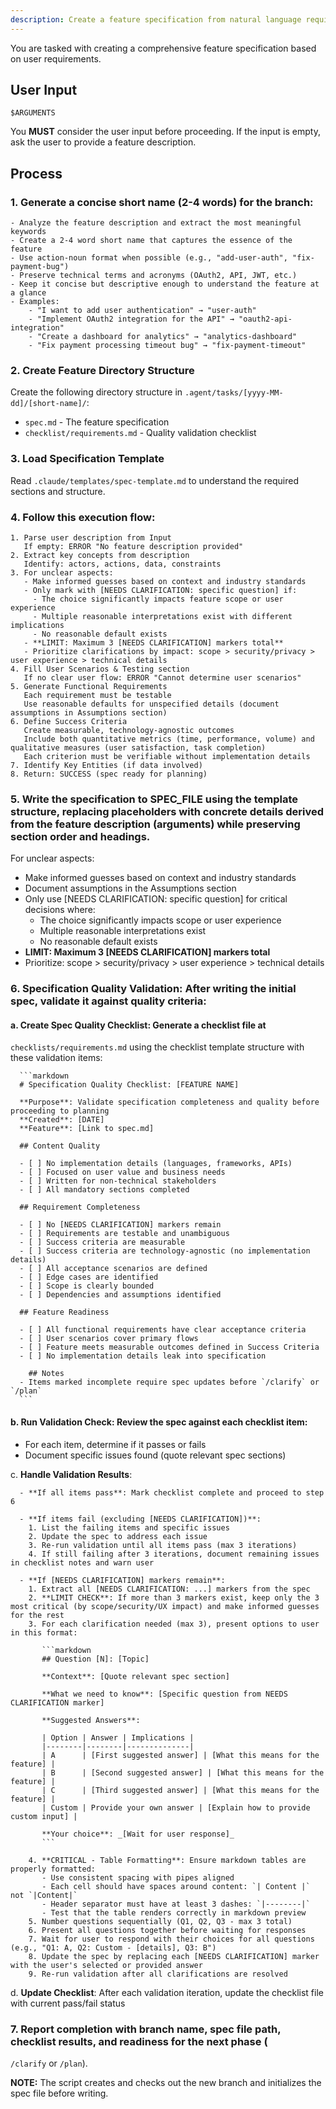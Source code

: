 ```yaml
---
description: Create a feature specification from natural language requirements
---
```


You are tasked with creating a comprehensive feature specification based on user requirements.

## User Input

```text
$ARGUMENTS
```

You **MUST** consider the user input before proceeding. If the input is empty, ask the user to provide a feature
description.

## Process

### 1. **Generate a concise short name** (2-4 words) for the branch:

    - Analyze the feature description and extract the most meaningful keywords
    - Create a 2-4 word short name that captures the essence of the feature
    - Use action-noun format when possible (e.g., "add-user-auth", "fix-payment-bug")
    - Preserve technical terms and acronyms (OAuth2, API, JWT, etc.)
    - Keep it concise but descriptive enough to understand the feature at a glance
    - Examples:
        - "I want to add user authentication" → "user-auth"
        - "Implement OAuth2 integration for the API" → "oauth2-api-integration"
        - "Create a dashboard for analytics" → "analytics-dashboard"
        - "Fix payment processing timeout bug" → "fix-payment-timeout"

### 2. Create Feature Directory Structure

Create the following directory structure in `.agent/tasks/[yyyy-MM-dd]/[short-name]/`:

- `spec.md` - The feature specification
- `checklist/requirements.md` - Quality validation checklist

### 3. Load Specification Template

Read `.claude/templates/spec-template.md` to understand the required sections and structure.

### 4. Follow this execution flow:

    1. Parse user description from Input
       If empty: ERROR "No feature description provided"
    2. Extract key concepts from description
       Identify: actors, actions, data, constraints
    3. For unclear aspects:
       - Make informed guesses based on context and industry standards
       - Only mark with [NEEDS CLARIFICATION: specific question] if:
         - The choice significantly impacts feature scope or user experience
         - Multiple reasonable interpretations exist with different implications
         - No reasonable default exists
       - **LIMIT: Maximum 3 [NEEDS CLARIFICATION] markers total**
       - Prioritize clarifications by impact: scope > security/privacy > user experience > technical details
    4. Fill User Scenarios & Testing section
       If no clear user flow: ERROR "Cannot determine user scenarios"
    5. Generate Functional Requirements
       Each requirement must be testable
       Use reasonable defaults for unspecified details (document assumptions in Assumptions section)
    6. Define Success Criteria
       Create measurable, technology-agnostic outcomes
       Include both quantitative metrics (time, performance, volume) and qualitative measures (user satisfaction, task completion)
       Each criterion must be verifiable without implementation details
    7. Identify Key Entities (if data involved)
    8. Return: SUCCESS (spec ready for planning)

### 5. Write the specification to SPEC_FILE using the template structure, replacing placeholders with concrete details derived from the feature description (arguments) while preserving section order and headings.

For unclear aspects:

- Make informed guesses based on context and industry standards
- Document assumptions in the Assumptions section
- Only use [NEEDS CLARIFICATION: specific question] for critical decisions where:
    - The choice significantly impacts scope or user experience
    - Multiple reasonable interpretations exist
    - No reasonable default exists
- **LIMIT: Maximum 3 [NEEDS CLARIFICATION] markers total**
- Prioritize: scope > security/privacy > user experience > technical details

### 6. **Specification Quality Validation**: After writing the initial spec, validate it against quality criteria:

#### a. **Create Spec Quality Checklist**: Generate a checklist file at

`checklists/requirements.md` using the checklist template structure with these validation items:

      ```markdown
      # Specification Quality Checklist: [FEATURE NAME]
      
      **Purpose**: Validate specification completeness and quality before proceeding to planning
      **Created**: [DATE]
      **Feature**: [Link to spec.md]
      
      ## Content Quality
      
      - [ ] No implementation details (languages, frameworks, APIs)
      - [ ] Focused on user value and business needs
      - [ ] Written for non-technical stakeholders
      - [ ] All mandatory sections completed
      
      ## Requirement Completeness
      
      - [ ] No [NEEDS CLARIFICATION] markers remain
      - [ ] Requirements are testable and unambiguous
      - [ ] Success criteria are measurable
      - [ ] Success criteria are technology-agnostic (no implementation details)
      - [ ] All acceptance scenarios are defined
      - [ ] Edge cases are identified
      - [ ] Scope is clearly bounded
      - [ ] Dependencies and assumptions identified
      
      ## Feature Readiness
      
      - [ ] All functional requirements have clear acceptance criteria
      - [ ] User scenarios cover primary flows
      - [ ] Feature meets measurable outcomes defined in Success Criteria
      - [ ] No implementation details leak into specification

        ## Notes
      - Items marked incomplete require spec updates before `/clarify` or `/plan`
      ```

#### b. **Run Validation Check**: Review the spec against each checklist item:

- For each item, determine if it passes or fails
- Document specific issues found (quote relevant spec sections)

c. **Handle Validation Results**:

      - **If all items pass**: Mark checklist complete and proceed to step 6
      
      - **If items fail (excluding [NEEDS CLARIFICATION])**:
        1. List the failing items and specific issues
        2. Update the spec to address each issue
        3. Re-run validation until all items pass (max 3 iterations)
        4. If still failing after 3 iterations, document remaining issues in checklist notes and warn user
      
      - **If [NEEDS CLARIFICATION] markers remain**:
        1. Extract all [NEEDS CLARIFICATION: ...] markers from the spec
        2. **LIMIT CHECK**: If more than 3 markers exist, keep only the 3 most critical (by scope/security/UX impact) and make informed guesses for the rest
        3. For each clarification needed (max 3), present options to user in this format:
        
           ```markdown
           ## Question [N]: [Topic]
           
           **Context**: [Quote relevant spec section]
           
           **What we need to know**: [Specific question from NEEDS CLARIFICATION marker]
           
           **Suggested Answers**:
           
           | Option | Answer | Implications |
           |--------|--------|--------------|
           | A      | [First suggested answer] | [What this means for the feature] |
           | B      | [Second suggested answer] | [What this means for the feature] |
           | C      | [Third suggested answer] | [What this means for the feature] |
           | Custom | Provide your own answer | [Explain how to provide custom input] |
           
           **Your choice**: _[Wait for user response]_
           ```
        
        4. **CRITICAL - Table Formatting**: Ensure markdown tables are properly formatted:
           - Use consistent spacing with pipes aligned
           - Each cell should have spaces around content: `| Content |` not `|Content|`
           - Header separator must have at least 3 dashes: `|--------|`
           - Test that the table renders correctly in markdown preview
        5. Number questions sequentially (Q1, Q2, Q3 - max 3 total)
        6. Present all questions together before waiting for responses
        7. Wait for user to respond with their choices for all questions (e.g., "Q1: A, Q2: Custom - [details], Q3: B")
        8. Update the spec by replacing each [NEEDS CLARIFICATION] marker with the user's selected or provided answer
        9. Re-run validation after all clarifications are resolved

d. **Update Checklist**: After each validation iteration, update the checklist file with current pass/fail status

### 7. Report completion with branch name, spec file path, checklist results, and readiness for the next phase (

`/clarify` or `/plan`).

**NOTE:** The script creates and checks out the new branch and initializes the spec file before writing.
